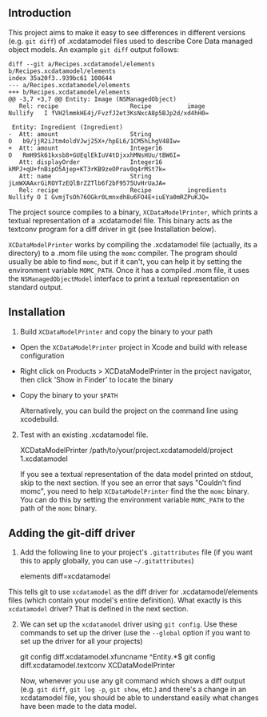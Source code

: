 Introduction
------------

This project aims to make it easy to see differences in different
versions (e.g. `git diff`) of .xcdatamodel files used to describe Core
Data managed object models. An example `git diff` output follows:

    diff --git a/Recipes.xcdatamodel/elements b/Recipes.xcdatamodel/elements
    index 35a20f3..939bc61 100644
    --- a/Recipes.xcdatamodel/elements
    +++ b/Recipes.xcdatamodel/elements
    @@ -3,7 +3,7 @@ Entity: Image (NSManagedObject)
       Rel: recipe                    Recipe          image                            Nullify   I fVH2lmmkHE4j/FvzfJ2et3KsNxcA8p5BJp2d/xd4hH0=

     Entity: Ingredient (Ingredient)
    -  Att: amount                    String                                                   O   b9/jjR2iJtm4oldVJwj25X+/hpEL6/1CM5hLhgV48Iw=
    +  Att: amount                    Integer16                                                O   RmH9Sk61kxsb8+GUEqlEkIuV4tDjxxhMNsHUu/tBW6I=
       Att: displayOrder              Integer16                                                    kMPJ+qU+fnBipO5Ajep+KT3rKB9zeOPrav0q4rMSt7k=
       Att: name                      String                                                       jLmWXAAxrGiROYTzEQlBrZZTlb6f2bF9575UvHrUaJA=
       Rel: recipe                    Recipe          ingredients                      Nullify O I GvmjTsOh76OGkr0Lmnxdh8u6FO4E+iuEYa0mRZPuKJQ=

The project source compiles to a binary, `XCDataModelPrinter`, which
prints a textual representation of a .xcdatamodel file. This binary
acts as the textconv program for a diff driver in git (see
Installation below).

`XCDataModelPrinter` works by compiling the .xcdatamodel file
(actually, its a directory) to a .mom file using the `momc`
compiler. The program should usually be able to find `momc`, but if it
can't, you can help it by setting the environment variable
`MOMC_PATH`. Once it has a compiled .mom file, it uses the
`NSManagedObjectModel` interface to print a textual representation on
standard output.

Installation
------------

1) Build `XCDataModelPrinter` and copy the binary to your path

  * Open the `XCDataModelPrinter` project in Xcode and build with release
    configuration
  * Right click on Products > XCDataModelPrinter in the project navigator,
    then click 'Show in Finder' to locate the binary
  * Copy the binary to your `$PATH`

    Alternatively, you can build the project on the command line using
    xcodebuild.

2) Test with an existing .xcdatamodel file.

    XCDataModelPrinter /path/to/your/project.xcdatamodeld/project 1.xcdatamodel

   If you see a textual representation of the data model printed on
   stdout, skip to the next section. If you see an error that says
   "Couldn't find momc", you need to help `XCDataModelPrinter` find
   the the `momc` binary. You can do this by setting the environment
   variable `MOMC_PATH` to the path of the `momc` binary.

Adding the git-diff driver
--------------------------

1) Add the following line to your project's `.gitattributes` file (if
   you want this to apply globally, you can use `~/.gitattributes`)

    elements diff=xcdatamodel

  This tells git to use `xcdatamodel` as the diff driver for
  .xcdatamodel/elements files (which contain your model's entire
  definition). What exactly is this `xcdatamodel` driver? That is
  defined in the next section.

2) We can set up the `xcdatamodel` driver using `git config`. Use
   these commands to set up the driver (use the `--global` option if you
   want to set up the driver for all your projects)

    git config diff.xcdatamodel.xfuncname ^Entity.*$
    git config diff.xcdatamodel.textconv XCDataModelPrinter

   Now, whenever you use any git command which shows a diff output
   (e.g. `git diff`, `git log -p`, `git show`, etc.) and there's a
   change in an xcdatamodel file, you should be able to understand
   easily what changes have been made to the data model.

